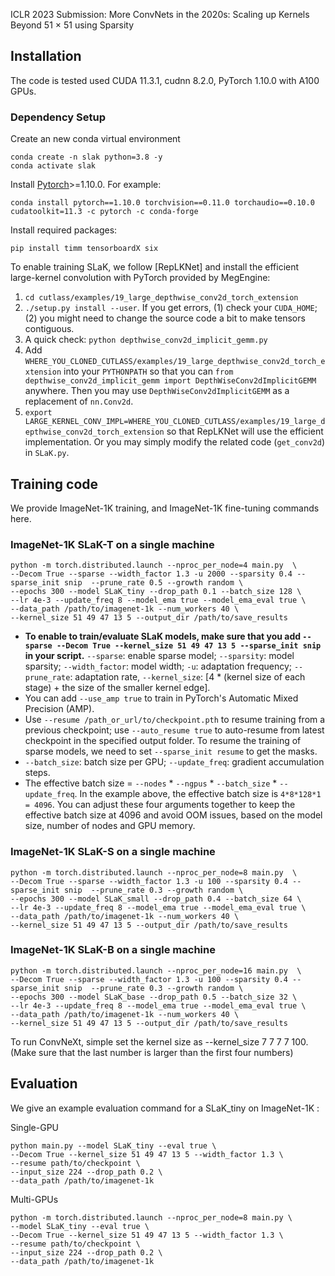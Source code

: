 ICLR 2023 Submission: More ConvNets in the 2020s: Scaling up Kernels Beyond 51 × 51 using Sparsity


## Installation

The code is tested used CUDA 11.3.1, cudnn 8.2.0, PyTorch 1.10.0 with A100 GPUs.

### Dependency Setup
Create an new conda virtual environment
```
conda create -n slak python=3.8 -y
conda activate slak
```

Install [Pytorch](https://pytorch.org/)>=1.10.0. For example:
```
conda install pytorch==1.10.0 torchvision==0.11.0 torchaudio==0.10.0 cudatoolkit=11.3 -c pytorch -c conda-forge
```

Install required packages:
```
pip install timm tensorboardX six
```

To enable training SLaK, we follow [RepLKNet] and install the efficient large-kernel convolution with PyTorch provided by MegEngine:

1. ```cd cutlass/examples/19_large_depthwise_conv2d_torch_extension```
2. ```./setup.py install --user```. If you get errors, (1) check your ```CUDA_HOME```; (2) you might need to change the source code a bit to make tensors contiguous. 
3. A quick check: ```python depthwise_conv2d_implicit_gemm.py```
4. Add ```WHERE_YOU_CLONED_CUTLASS/examples/19_large_depthwise_conv2d_torch_extension``` into your ```PYTHONPATH``` so that you can ```from depthwise_conv2d_implicit_gemm import DepthWiseConv2dImplicitGEMM``` anywhere. Then you may use ```DepthWiseConv2dImplicitGEMM``` as a replacement of ```nn.Conv2d```.
5. ```export LARGE_KERNEL_CONV_IMPL=WHERE_YOU_CLONED_CUTLASS/examples/19_large_depthwise_conv2d_torch_extension``` so that RepLKNet will use the efficient implementation. Or you may simply modify the related code (```get_conv2d```) in ```SLaK.py```.

## Training code

We provide ImageNet-1K training, and ImageNet-1K fine-tuning commands here.

### ImageNet-1K SLaK-T on a single machine
```
python -m torch.distributed.launch --nproc_per_node=4 main.py  \
--Decom True --sparse --width_factor 1.3 -u 2000 --sparsity 0.4 --sparse_init snip  --prune_rate 0.5 --growth random \
--epochs 300 --model SLaK_tiny --drop_path 0.1 --batch_size 128 \
--lr 4e-3 --update_freq 8 --model_ema true --model_ema_eval true \
--data_path /path/to/imagenet-1k --num_workers 40 \
--kernel_size 51 49 47 13 5 --output_dir /path/to/save_results
```

- **To enable to train/evaluate SLaK models, make sure that you add `--sparse --Decom True --kernel_size 51 49 47 13 5 --sparse_init snip` in your script.** `--sparse`: enable sparse model; `--sparsity`: model sparsity; `--width_factor`: model width; `-u`: adaptation frequency; `--prune_rate`: adaptation rate, `--kernel_size`: [4 * (kernel size of each stage) + the size of the smaller kernel edge].
- You can add `--use_amp true` to train in PyTorch's Automatic Mixed Precision (AMP).
- Use `--resume /path_or_url/to/checkpoint.pth` to resume training from a previous checkpoint; use `--auto_resume true` to auto-resume from latest checkpoint in the specified output folder. To resume the training of sparse models, we need to set `--sparse_init resume` to get the masks.
- `--batch_size`: batch size per GPU; `--update_freq`: gradient accumulation steps.
- The effective batch size = `--nodes` * `--ngpus` * `--batch_size` * `--update_freq`. In the example above, the effective batch size is `4*8*128*1 = 4096`. You can adjust these four arguments together to keep the effective batch size at 4096 and avoid OOM issues, based on the model size, number of nodes and GPU memory.

### ImageNet-1K SLaK-S on a single machine
```
python -m torch.distributed.launch --nproc_per_node=8 main.py  \
--Decom True --sparse --width_factor 1.3 -u 100 --sparsity 0.4 --sparse_init snip  --prune_rate 0.3 --growth random \
--epochs 300 --model SLaK_small --drop_path 0.4 --batch_size 64 \
--lr 4e-3 --update_freq 8 --model_ema true --model_ema_eval true \
--data_path /path/to/imagenet-1k --num_workers 40 \
--kernel_size 51 49 47 13 5 --output_dir /path/to/save_results
```

### ImageNet-1K SLaK-B on a single machine
```
python -m torch.distributed.launch --nproc_per_node=16 main.py  \
--Decom True --sparse --width_factor 1.3 -u 100 --sparsity 0.4 --sparse_init snip  --prune_rate 0.3 --growth random \
--epochs 300 --model SLaK_base --drop_path 0.5 --batch_size 32 \
--lr 4e-3 --update_freq 8 --model_ema true --model_ema_eval true \
--data_path /path/to/imagenet-1k --num_workers 40 \
--kernel_size 51 49 47 13 5 --output_dir /path/to/save_results
```

To run ConvNeXt, simple set the kernel size as --kernel_size 7 7 7 7 100. (Make sure that the last number is larger than the first four numbers)

## Evaluation
We give an example evaluation command for a SLaK_tiny on ImageNet-1K :

Single-GPU
```
python main.py --model SLaK_tiny --eval true \
--Decom True --kernel_size 51 49 47 13 5 --width_factor 1.3 \
--resume path/to/checkpoint \
--input_size 224 --drop_path 0.2 \
--data_path /path/to/imagenet-1k
```

Multi-GPUs
```
python -m torch.distributed.launch --nproc_per_node=8 main.py \
--model SLaK_tiny --eval true \
--Decom True --kernel_size 51 49 47 13 5 --width_factor 1.3 \
--resume path/to/checkpoint \
--input_size 224 --drop_path 0.2 \
--data_path /path/to/imagenet-1k
```
